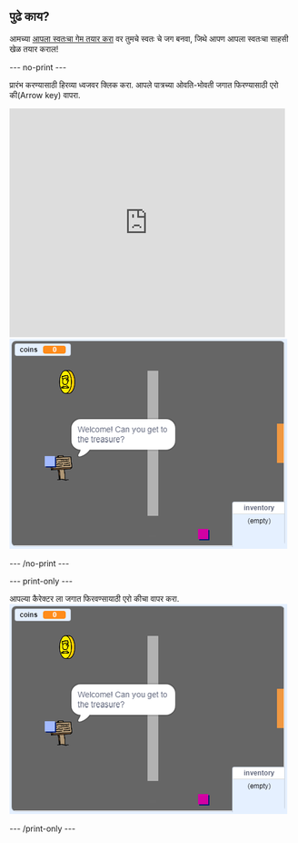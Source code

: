 ## पुढे काय?

आमच्या [आपला स्वतःचा गेम तयार करा](https://projects.raspberrypi.org/en/projects/create-your-own-world?utm_source=pathway&utm_medium=whatnext&utm_campaign=projects) वर तुमचे स्वतः चे जग बनवा, जिथे आपण आपला स्वतःचा साहसी खेळ तयार कराल!

\--- no-print \---

प्रारंभ करण्यासाठी हिरव्या ध्वजवर क्लिक करा. आपले पात्रच्या ओवति-भोवती जगात फिरण्यासाठी एरो की(Arrow key) वापरा.

<div class="scratch-preview">
  <iframe allowtransparency="true" width="485" height="402" src="https://scratch.mit.edu/projects/embed/258757783/?autostart=false" frameborder="0" scrolling="no"></iframe>
  <img src="images/create-showcase.png">
</div>

\--- /no-print \---

\--- print-only \---

आपल्या कैरेक्टर ला जगात फिरवण्सायाठी एरो कीचा वापर करा. ![showcase.png](images/create-showcase.png)

\--- /print-only \---